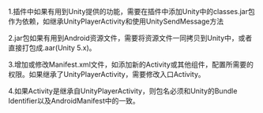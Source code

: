 1.插件中如果有用到Unity提供的功能，需要在插件中添加Unity中的classes.jar包作为依赖，如继承UnityPlayerActivity和使用UnitySendMessage方法

2.jar包如果有用到Android资源文件，需要将资源文件一同拷贝到Unity中，或者直接打包成.aar(Unity 5.x)。

3.增加或修改Manifest.xml文件，如添加新的Activity或其他组件，配置所需要的权限。如果继承了UnityPlayerActivity，需要修改入口Activity。

4.如果Activity是继承自UnityPlayerActivity，则包名必须和Unity的Bundle Identifier以及AndroidManifest中的一致。
